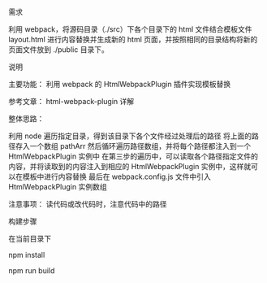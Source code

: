 需求

利用 webpack，将源码目录（./src）下各个目录下的 html 文件结合模板文件 layout.html 进行内容替换并生成新的 html 页面，并按照相同的目录结构将新的页面文件放到 ./public 目录下。

说明

主要功能： 利用 webpack 的 HtmlWebpackPlugin 插件实现模板替换

参考文章： html-webpack-plugin 详解

整体思路：

利用 node 遍历指定目录，得到该目录下各个文件经过处理后的路径 将上面的路径存入一个数组 pathArr 然后循环遍历路径数组，并将每个路径都注入到一个 HtmlWebpackPlugin 实例中
在第三步的遍历中，可以读取各个路径指定文件的内容，并将读取到的内容注入到相应的 HtmlWebpackPlugin 实例中，这样就可以在模板中进行内容替换
最后在 webpack.config.js 文件中引入 HtmlWebpackPlugin 实例数组

注意事项： 读代码或改代码时，注意代码中的路径

构建步骤

在当前目录下

npm install

npm run build